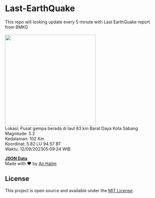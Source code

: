 # Last-EarthQuake
This repo will looking update every 5 minute with Last EarthQuake report from BMKG
<br>
<br>
<img src="https://static.bmkg.go.id/20230912050924.mmi.jpg" width="300"/>
<br>
Lokasi: Pusat gempa berada di laut 83 km Barat Daya Kota Sabang <br>
Magnitude: 5.2 <br>
Kedalaman: 102 Km <br>
Koordinat: 5.82 LU 94.57 BT <br>
Waktu: 12/09/202305:09:24 WIB <br>

<a href="./data/data.json">**JSON Data**</a>
<br>
Made with ❤️ by <a href="https://github.com/an-halim">An Halim</a>
## License

This project is open source and available under the [MIT License](LICENSE).
